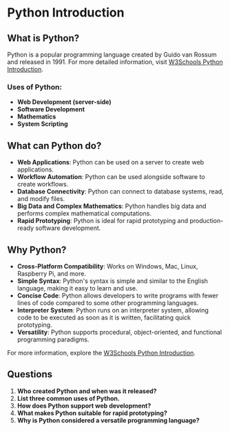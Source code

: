 # Python Introduction

## What is Python?

Python is a popular programming language created by Guido van Rossum and released in 1991. For more detailed information, visit [W3Schools Python Introduction](https://www.w3schools.com/python/python_intro.asp).

### Uses of Python:
- **Web Development (server-side)**
- **Software Development**
- **Mathematics**
- **System Scripting**

## What can Python do?

- **Web Applications**: Python can be used on a server to create web applications.
- **Workflow Automation**: Python can be used alongside software to create workflows.
- **Database Connectivity**: Python can connect to database systems, read, and modify files.
- **Big Data and Complex Mathematics**: Python handles big data and performs complex mathematical computations.
- **Rapid Prototyping**: Python is ideal for rapid prototyping and production-ready software development.

## Why Python?

- **Cross-Platform Compatibility**: Works on Windows, Mac, Linux, Raspberry Pi, and more.
- **Simple Syntax**: Python's syntax is simple and similar to the English language, making it easy to learn and use.
- **Concise Code**: Python allows developers to write programs with fewer lines of code compared to some other programming languages.
- **Interpreter System**: Python runs on an interpreter system, allowing code to be executed as soon as it is written, facilitating quick prototyping.
- **Versatility**: Python supports procedural, object-oriented, and functional programming paradigms.

For more information, explore the [W3Schools Python Introduction](https://www.w3schools.com/python/python_intro.asp).

## Questions

1. **Who created Python and when was it released?**
2. **List three common uses of Python.**
3. **How does Python support web development?**
4. **What makes Python suitable for rapid prototyping?**
5. **Why is Python considered a versatile programming language?**


